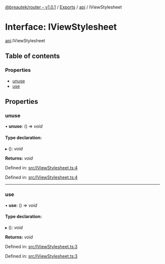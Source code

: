 [@breautek/router - v1.0.1](../README.md) / [Exports](../modules.md) / [api](../modules/api.md) / IViewStylesheet

# Interface: IViewStylesheet

[api](../modules/api.md).IViewStylesheet

## Table of contents

### Properties

- [unuse](api.iviewstylesheet.md#unuse)
- [use](api.iviewstylesheet.md#use)

## Properties

### unuse

• **unuse**: () => *void*

#### Type declaration:

▸ (): *void*

**Returns:** *void*

Defined in: [src/IViewStylesheet.ts:4](https://github.com/breautek/router/blob/06b4d2d/src/IViewStylesheet.ts#L4)

Defined in: [src/IViewStylesheet.ts:4](https://github.com/breautek/router/blob/06b4d2d/src/IViewStylesheet.ts#L4)

___

### use

• **use**: () => *void*

#### Type declaration:

▸ (): *void*

**Returns:** *void*

Defined in: [src/IViewStylesheet.ts:3](https://github.com/breautek/router/blob/06b4d2d/src/IViewStylesheet.ts#L3)

Defined in: [src/IViewStylesheet.ts:3](https://github.com/breautek/router/blob/06b4d2d/src/IViewStylesheet.ts#L3)
